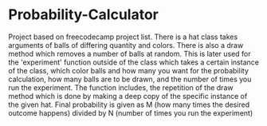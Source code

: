 # Probability-Calculator
Project based on freecodecamp project list. 
There is a hat class takes arguments of balls of differing quantity and colors. There is also a draw method which removes a number of balls at random.
This is later used for the 'experiment' function outside of the class which takes a certain instance of the class, which color balls and how many you want for the probability calculation, how many balls are to be drawn, and the number of times you run the experiment.
The function includes, the repetition of the draw method which is done by making a deep copy of the specific instance of the given hat.
Final probability is given as M (how many times the desired outcome happens) divided by N (number of times you run the experiment)